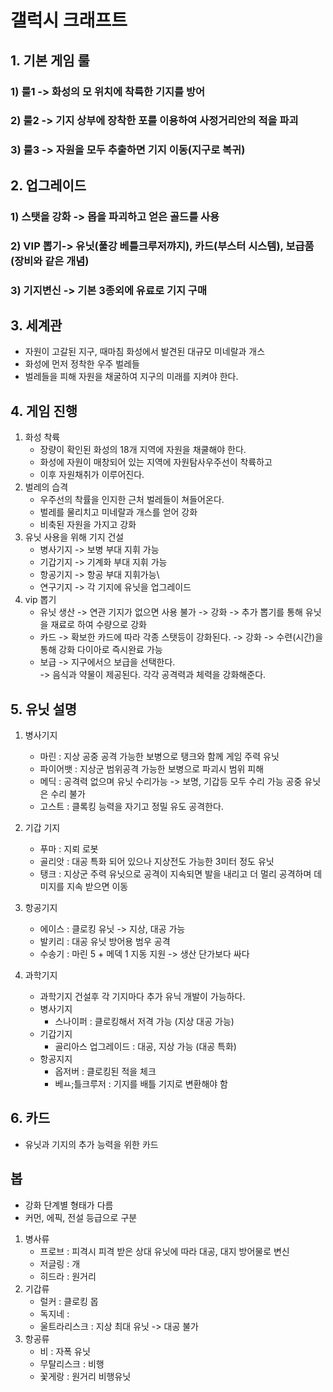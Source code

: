 # 갤럭시 크래프트
## 1. 기본 게임 룰
### 1) 룰1 -> 화성의 모 위치에 착륙한 기지를 방어
### 2) 룰2 -> 기지 상부에 장착한 포를 이용하여 사정거리안의 적을 파괴 
### 3) 룰3 -> 자원을 모두 추출하면 기지 이동(지구로 복귀)

## 2. 업그레이드
### 1) 스탯을 강화 -> 몹을 파괴하고 얻은 골드를 사용
### 2) VIP 뽑기-> 유닛(풀강 베틀크루저꺄지), 카드(부스터 시스템), 보급품(장비와 같은 개념) 
### 3) 기지변신 -> 기본 3종외에 유료로 기지 구매

## 3. 세계관
- 자원이 고갈된 지구, 때마침 화성에서 발견된 대규모 미네랄과 개스
- 화성에 먼저 정착한 우주 벌레들
- 벌레들을 피해 자원을 채굴하여 지구의 미래를 지켜야 한다.

## 4. 게임 진행
1) 화성 착륙
      - 장량이 확인된 화성의 18개 지역에 자원을 채쿨해야 한다.
      - 화성에 자원이 매창되어 있는 지역에 자원탐사우주선이 착륙하고
      - 이후 자원채취가 이루어진다.
2) 벌레의 습격
      - 우주선의 착률을 인지한 근처 벌레들이 쳐들어온다.
      - 벌레를 물리치고 미네랄과 개스를 얻어 강화
      - 비축된 자원을 가지고 강화
3) 유닛 사용을 위해 기지 건설
      - 병사기지 -> 보병 부대 지휘 가능
      - 기갑기지 -> 기계화 부대 지휘 가능
      - 항공기지 -> 항공 부대 지휘가능\
      - 연구기지 -> 각 기지에 유닛을 업그레이드
4) vip 뽑기
      - 유닛 생산 -> 연관 기지가 없으면 사용 불가
            -> 강화 -> 추가 뽑기를 통해 유닛을 재료로 하여 수량으로 강화 
      - 카드 -> 확보한 카드에 따라 각종 스탯등이 강화된다.
            -> 강화 -> 수련(시간)을 통해 강화 다이아로 즉시완료 가능  
      - 보급 -> 지구에서으 보급을 선택한다.  
            -> 음식과 약물이 제공된다. 각각 공격력과 체력을 강화해준다. 

## 5. 유닛 설명
1) 병사기지
    - 마린 : 지상 공중 공격 가능한 보병으로 탱크와 함께 게임 주력 유닛 
    - 파이어뱃 : 지상군 범위공격 가능한 보병으로 파괴시 범위 피해 
    - 메딕 : 공격력 없으며 유닛 수리가능 -> 보명, 기갑등 모두 수리 가능 공중 유닛은 수리 불가
    - 고스트 : 클록킹 능력을 자기고 정밀 유도 공격한다. 

2) 기갑 기지
    - 푸마 : 지뢰 로봇
    - 골리앗 : 대공 특화 되어 있으나 지상전도 가능한 3미터 정도 유닛
    - 탱크 : 지상군 주력 유닛으로 공격이 지속되면 발을 내리고 더 멀리 공격하며 데미지를 지속 받으면 이동 
    
3) 항공기지   
    - 에이스 : 클로킹 유닛 -> 지상, 대공 가능 
    - 발키리 : 대공 유닛 방어용 범우 공격
    - 수송기 : 마린 5 + 메덱 1 지동 지원 -> 생산 단가보다 싸다
   
4) 과학기지 
    - 과학기지 건설후 각 기지마다 추가 유닉 개발이 가능하다.
    - 병사기지
      - 스나이퍼 : 클로킹해서 저격 가능 (지상 대공 가능) 
    - 기갑기지
      - 골리아스 업그레이드 : 대공, 지상 가능 (대공 특화) 
    - 항공지지
      - 옵저버 : 클로킹된 적을 체크   
      - 베ㅛ;틀크루저 : 기지를 배틀 기지로 변환해야 함

## 6. 카드
- 유닛과 기지의 추가 능력을 위한 카드 


## 봅
- 강화 단계별 형태가 다름
- 커먼, 에픽, 전설 등급으로 구분
1) 병사류 
    - 프로브 : 피격시 피격 받은 상대 유닛에 따라 대공, 대지 방어물로 변신
    - 저글링 : 개
    - 히드라 : 원거리
2) 기갑류
    - 럴커 : 클로킹 몹
    - 독지네 : 
    - 울트라리스크 : 지상 최대 유닛 -> 대공 불가 
3) 항공류
    - 비 : 자폭 유닛
    - 무탈리스크 : 비행
    - 꽃게랑 : 원거리 비행유닛






